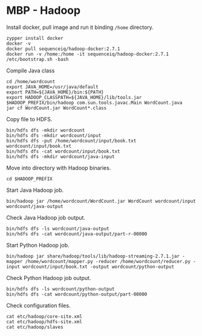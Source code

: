 # MBP - Hadoop

Install docker, pull image and run it binding `/home` directory.
```
zypper install docker
docker -v
docker pull sequenceiq/hadoop-docker:2.7.1
docker run -v /home:/home -it sequenceiq/hadoop-docker:2.7.1 /etc/bootstrap.sh -bash
```

Compile Java class
```
cd /home/wordcount
export JAVA_HOME=/usr/java/default
export PATH=${JAVA_HOME}/bin:${PATH}
export HADOOP_CLASSPATH=${JAVA_HOME}/lib/tools.jar
$HADOOP_PREFIX/bin/hadoop com.sun.tools.javac.Main WordCount.java
jar cf WordCount.jar WordCount*.class
```

Copy file to HDFS.
```
bin/hdfs dfs -mkdir wordcount
bin/hdfs dfs -mkdir wordcount/input
bin/hdfs dfs -put /home/wordcount/input/book.txt wordcount/input/book.txt
bin/hdfs dfs -cat wordcount/input/book.txt
bin/hdfs dfs -mkdir wordcount/java-input
```

Move into directory with Hadoop binaries.
```
cd $HADOOP_PREFIX
```

Start Java Hadoop job.
```
bin/hadoop jar /home/wordcount/WordCount.jar WordCount wordcount/input wordcount/java-output
```

Check Java Hadoop job output.
```
bin/hdfs dfs -ls wordcount/java-output
bin/hdfs dfs -cat wordcount/java-output/part-r-00000
```

Start Python Hadoop job.
```
bin/hadoop jar share/hadoop/tools/lib/hadoop-streaming-2.7.1.jar -mapper /home/wordcount/mapper.py -reducer /home/wordcount/reducer.py -input wordcount/input/book.txt -output wordcount/python-output
```

Check Python Hadoop job output.
```
bin/hdfs dfs -ls wordcount/python-output
bin/hdfs dfs -cat wordcount/python-output/part-00000
```

Check configuration files.
```
cat etc/hadoop/core-site.xml
cat etc/hadoop/hdfs-site.xml
cat etc/hadoop/slaves
```

